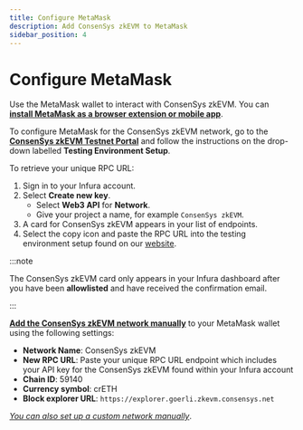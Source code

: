 ```yaml
---
title: Configure MetaMask
description: Add ConsenSys zkEVM to MetaMask
sidebar_position: 4
---
```


# Configure MetaMask

Use the MetaMask wallet to interact with ConsenSys zkEVM. You can [**install MetaMask as a browser extension or mobile app**](https://metamask.io/download/).

To configure MetaMask for the ConsenSys zkEVM network, go to the [**ConsenSys zkEVM Testnet Portal**](https://goerli.zkevm.consensys.net/) and follow the instructions on the drop-down labelled **Testing Environment Setup**.

To retrieve your unique RPC URL:

1. Sign in to your Infura account.
1. Select **Create new key**.
   - Select **Web3 API** for **Network**.
   - Give your project a name, for example `ConsenSys zkEVM`.
1. A card for ConsenSys zkEVM appears in your list of endpoints.
1. Select the copy icon and paste the RPC URL into the testing environment setup found on our [website](https://goerli.zkevm.consensys.net/).

:::note

The ConsenSys zkEVM card only appears in your Infura dashboard after you have been **allowlisted** and have received the confirmation email.

:::

<!-- markdown-link-check-disable -->

[**Add the ConsenSys zkEVM network manually**](https://metamask.zendesk.com/hc/en-us/articles/360043227612#h_01G63GGJ83DGDRCS2ZWXM37CV5) to your MetaMask wallet using the following settings:

- **Network Name**: ConsenSys zkEVM
- **New RPC URL**: Paste your unique RPC URL endpoint which includes your API key for the ConsenSys zkEVM found within your Infura account
- **Chain ID**: 59140
- **Currency symbol**: crETH
- **Block explorer URL**: `https://explorer.goerli.zkevm.consensys.net`

[_You can also set up a custom network manually_](https://metamask.zendesk.com/hc/en-us/articles/360043227612-How-to-add-a-custom-network-RPC).

<!--markdown-link-check-enable -->
